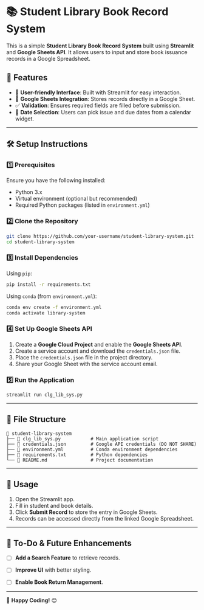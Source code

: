 # 📚 Student Library Book Record System

This is a simple **Student Library Book Record System** built using **Streamlit** and **Google Sheets API**. It allows users to input and store book issuance records in a Google Spreadsheet.

## 🚀 Features
- 📄 **User-friendly Interface**: Built with Streamlit for easy interaction.
- 📑 **Google Sheets Integration**: Stores records directly in a Google Sheet.
- ✅ **Validation**: Ensures required fields are filled before submission.
- 📅 **Date Selection**: Users can pick issue and due dates from a calendar widget.

---

## 🛠️ Setup Instructions

### 1️⃣ Prerequisites
Ensure you have the following installed:
- Python 3.x
- Virtual environment (optional but recommended)
- Required Python packages (listed in `environment.yml`)

### 2️⃣ Clone the Repository
```bash
git clone https://github.com/your-username/student-library-system.git
cd student-library-system
```

### 3️⃣ Install Dependencies
Using `pip`:
```bash
pip install -r requirements.txt
```
Using `conda` (from `environment.yml`):
```bash
conda env create -f environment.yml
conda activate library-system
```

### 4️⃣ Set Up Google Sheets API
1. Create a **Google Cloud Project** and enable the **Google Sheets API**.
2. Create a service account and download the `credentials.json` file.
3. Place the `credentials.json` file in the project directory.
4. Share your Google Sheet with the service account email.

### 5️⃣ Run the Application
```bash
streamlit run clg_lib_sys.py
```

---

## 📜 File Structure
```
📂 student-library-system
├── 📜 clg_lib_sys.py           # Main application script
├── 🔑 credentials.json         # Google API credentials (DO NOT SHARE)
├── 📄 environment.yml          # Conda environment dependencies
├── 📄 requirements.txt         # Python dependencies
└── 📝 README.md                # Project documentation
```

---

## 🎯 Usage
1. Open the Streamlit app.
2. Fill in student and book details.
3. Click **Submit Record** to store the entry in Google Sheets.
4. Records can be accessed directly from the linked Google Spreadsheet.

---

## 📌 To-Do & Future Enhancements
- [ ] **Add a Search Feature** to retrieve records.
- [ ] **Improve UI** with better styling.
- [ ] **Enable Book Return Management**.


---

🚀 **Happy Coding!** 😊

